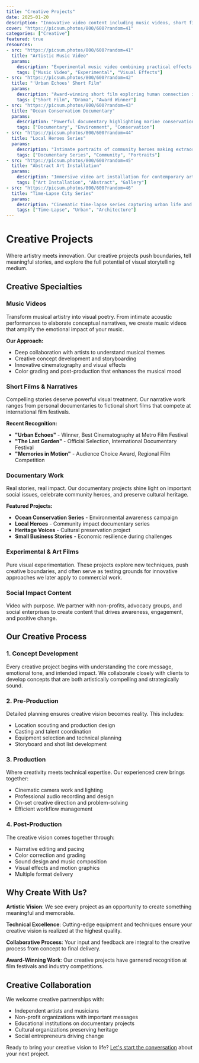 ```yaml
---
title: "Creative Projects"
date: 2025-01-20
description: "Innovative video content including music videos, short films, documentaries, and experimental visual projects."
cover: "https://picsum.photos/800/600?random=41"
categories: ["Creative"]
featured: true
resources:
- src: "https://picsum.photos/800/600?random=41"
  title: "Artistic Music Video"
  params:
    description: "Experimental music video combining practical effects with digital artistry"
    tags: ["Music Video", "Experimental", "Visual Effects"]
- src: "https://picsum.photos/800/600?random=42"
  title: "'Urban Echoes' Short Film"
  params:
    description: "Award-winning short film exploring human connection in urban environments"
    tags: ["Short Film", "Drama", "Award Winner"]
- src: "https://picsum.photos/800/600?random=43"
  title: "Ocean Conservation Documentary"
  params:
    description: "Powerful documentary highlighting marine conservation and climate change"
    tags: ["Documentary", "Environment", "Conservation"]
- src: "https://picsum.photos/800/600?random=44"
  title: "Local Heroes Series"
  params:
    description: "Intimate portraits of community heroes making extraordinary differences"
    tags: ["Documentary Series", "Community", "Portraits"]
- src: "https://picsum.photos/800/600?random=45"
  title: "Abstract Art Installation"
  params:
    description: "Immersive video art installation for contemporary art gallery"
    tags: ["Art Installation", "Abstract", "Gallery"]
- src: "https://picsum.photos/800/600?random=46"
  title: "Time-Lapse City Series"
  params:
    description: "Cinematic time-lapse series capturing urban life and architecture"
    tags: ["Time-Lapse", "Urban", "Architecture"]
---
```


# Creative Projects

Where artistry meets innovation. Our creative projects push boundaries, tell meaningful stories, and explore the full potential of visual storytelling medium.

## Creative Specialties

### Music Videos
Transform musical artistry into visual poetry. From intimate acoustic performances to elaborate conceptual narratives, we create music videos that amplify the emotional impact of your music.

**Our Approach:**
- Deep collaboration with artists to understand musical themes
- Creative concept development and storyboarding  
- Innovative cinematography and visual effects
- Color grading and post-production that enhances the musical mood

### Short Films & Narratives
Compelling stories deserve powerful visual treatment. Our narrative work ranges from personal documentaries to fictional short films that compete at international film festivals.

**Recent Recognition:**
- **"Urban Echoes"** - Winner, Best Cinematography at Metro Film Festival
- **"The Last Garden"** - Official Selection, International Documentary Festival
- **"Memories in Motion"** - Audience Choice Award, Regional Film Competition

### Documentary Work
Real stories, real impact. Our documentary projects shine light on important social issues, celebrate community heroes, and preserve cultural heritage.

**Featured Projects:**
- **Ocean Conservation Series** - Environmental awareness campaign
- **Local Heroes** - Community impact documentary series
- **Heritage Voices** - Cultural preservation project
- **Small Business Stories** - Economic resilience during challenges

### Experimental & Art Films
Pure visual experimentation. These projects explore new techniques, push creative boundaries, and often serve as testing grounds for innovative approaches we later apply to commercial work.

### Social Impact Content
Video with purpose. We partner with non-profits, advocacy groups, and social enterprises to create content that drives awareness, engagement, and positive change.

## Our Creative Process

### 1. Concept Development
Every creative project begins with understanding the core message, emotional tone, and intended impact. We collaborate closely with clients to develop concepts that are both artistically compelling and strategically sound.

### 2. Pre-Production
Detailed planning ensures creative vision becomes reality. This includes:
- Location scouting and production design
- Casting and talent coordination
- Equipment selection and technical planning
- Storyboard and shot list development

### 3. Production
Where creativity meets technical expertise. Our experienced crew brings together:
- Cinematic camera work and lighting
- Professional audio recording and design
- On-set creative direction and problem-solving
- Efficient workflow management

### 4. Post-Production
The creative vision comes together through:
- Narrative editing and pacing
- Color correction and grading
- Sound design and music composition
- Visual effects and motion graphics
- Multiple format delivery

## Why Create With Us?

**Artistic Vision**: We see every project as an opportunity to create something meaningful and memorable.

**Technical Excellence**: Cutting-edge equipment and techniques ensure your creative vision is realized at the highest quality.

**Collaborative Process**: Your input and feedback are integral to the creative process from concept to final delivery.

**Award-Winning Work**: Our creative projects have garnered recognition at film festivals and industry competitions.

## Creative Collaboration

We welcome creative partnerships with:
- Independent artists and musicians
- Non-profit organizations with important messages
- Educational institutions on documentary projects
- Cultural organizations preserving heritage
- Social entrepreneurs driving change

Ready to bring your creative vision to life? [Let's start the conversation](../contact/) about your next project.